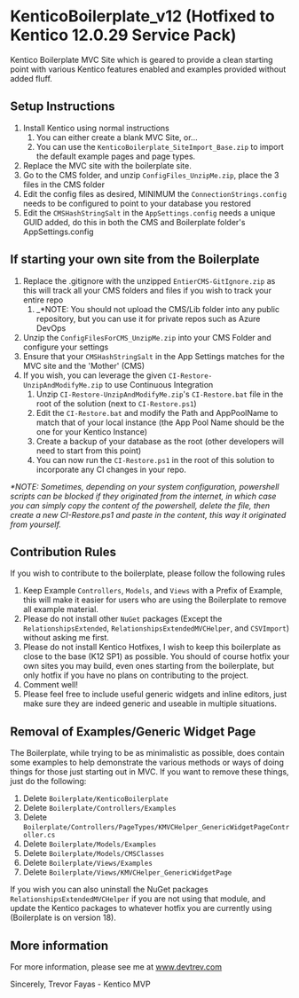 # KenticoBoilerplate_v12 (Hotfixed to Kentico 12.0.29 Service Pack)
Kentico Boilerplate MVC Site which is geared to provide a clean starting point with various Kentico features enabled and examples provided without added fluff.

## Setup Instructions

1. Install Kentico using normal instructions
   1. You can either create a blank MVC Site, or...
   1. You can use the `KenticoBoilerplate_SiteImport_Base.zip` to import the default example pages and page types.
1. Replace the MVC site with the boilerplate site.
1. Go to the CMS folder, and unzip `ConfigFiles_UnzipMe.zip`, place the 3 files in the CMS folder
1. Edit the config files as desired, MINIMUM the `ConnectionStrings.config` needs to be configured to point to your database you restored
1. Edit the `CMSHashStringSalt` in the `AppSettings.config` needs a unique GUID added, do this in both the CMS and Boilerplate folder's AppSettings.config

## If starting your own site from the Boilerplate
1. Replace the .gitignore with the unzipped `EntierCMS-GitIgnore.zip` as this will track all your CMS folders and files if you wish to track your entire repo
	1. _*NOTE: You should not upload the CMS/Lib folder into any public repository, but you can use it for private repos such as Azure DevOps
1. Unzip the `ConfigFilesForCMS_UnzipMe.zip` into your CMS Folder and configure your settings
1. Ensure that your `CMSHashStringSalt` in the App Settings matches for the MVC site and the 'Mother' (CMS)
1. If you wish, you can leverage the given `CI-Restore-UnzipAndModifyMe.zip` to use Continuous Integration
   1. Unzip `CI-Restore-UnzipAndModifyMe.zip`'s `CI-Restore.bat` file in the root of the solution (next to `CI-Restore.ps1`) 
   1. Edit the `CI-Restore.bat` and modify the Path and AppPoolName to match that of your local instance (the App Pool Name should be the one for your Kentico Instance)
   1. Create a backup of your database as the root (other developers will need to start from this point)
   1. You can now run the `CI-Restore.ps1` in the root of this solution to incorporate any CI changes in your repo.

_*NOTE: Sometimes, depending on your system configuration, powershell scripts can be blocked if they originated from the internet, in which case you can simply copy the content of the powershell, delete the file, then create a new CI-Restore.ps1 and paste in the content, this way it originated from yourself._

## Contribution Rules
If you wish to contribute to the boilerplate, please follow the following rules

1. Keep Example `Controllers`, `Models`, and `Views` with a Prefix of Example, this will make it easier for users who are using the Boilerplate to remove all example material.
1. Please do not install other `NuGet` packages (Except the `RelationshipsExtended`, `RelationshipsExtendedMVCHelper`, and `CSVImport`) without asking me first.
1. Please do not install Kentico Hotfixes, I wish to keep this boilerplate as close to the base (K12 SP1) as possible.  You should of course hotfix your own sites you may build, even ones starting from the boilerplate, but only hotfix if you have no plans on contributing to the project.
1. Comment well!
1. Please feel free to include useful generic widgets and inline editors, just make sure they are indeed generic and useable in multiple situations.

## Removal of Examples/Generic Widget Page
The Boilerplate, while trying to be as minimalistic as possible, does contain some examples to help demonstrate the various methods or ways of doing things for those just starting out in MVC.  If you want to remove these things, just do the following:

1. Delete `Boilerplate/KenticoBoilerplate`
1. Delete `Boilerplate/Controllers/Examples`
1. Delete `Boilerplate/Controllers/PageTypes/KMVCHelper_GenericWidgetPageController.cs`
1. Delete `Boilerplate/Models/Examples`
1. Delete `Boilerplate/Models/CMSClasses`
1. Delete `Boilerplate/Views/Examples`
1. Delete `Boilerplate/Views/KMVCHelper_GenericWidgetPage`

If you wish you can also uninstall the NuGet packages `RelationshipsExtendedMVCHelper` if you are not using that module, and update the Kentico packages to whatever hotfix you are currently using (Boilerplate is on version 18).

## More information

For more information, please see me at www.devtrev.com

Sincerely,
   Trevor Fayas - Kentico MVP
